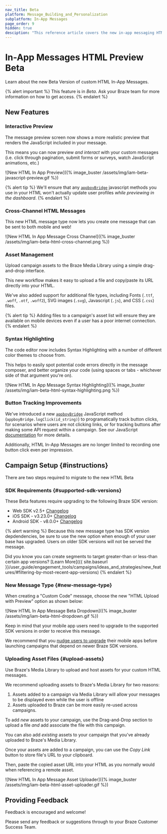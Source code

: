 ```yaml
---
nav_title: Beta
platform: Message_Building_and_Personalization
subplatform: In-App Messages
page_order: 9
hidden: true
desciption: "This reference article covers the new in-app messaging HTML Preview feature."
---
```


# In-App Messages HTML Preview Beta

Learn about the new Beta Version of custom HTML In-App Messages.

{% alert important %}
This feature is in *Beta*. Ask your Braze team for more information on how to get access.
{% endalert %}

## New Features

### Interactive Preview

The message preview screen now shows a more realistic preview that renders the JavaScript included in your message.

This means you can now preview _and interact_ with your custom messages (i.e. click through pagination, submit forms or surveys, watch JavaScript animations, etc.)

![New HTML In App Preview]({% image_buster /assets/img/iam-beta-javascript-preview.gif %})

{% alert tip %}
We'll ensure that any [`appboyBridge`]({{site.baseurl}}/user_guide/message_building_by_channel/in-app_messages/customize/#javascript-bridge) javascript methods you use in your HTML won't actually update user profiles _while previewing in the dashboard_.
{% endalert %}


### Cross-Channel HTML Messages

This new HTML message type now lets you create one message that can be sent to both mobile and web!

![New HTML In App Message Cross Channel]({% image_buster /assets/img/iam-beta-html-cross-channel.png %})

### Asset Management

Upload campaign assets to the Braze Media Library using a simple drag-and-drop interface.

This new workflow makes it easy to upload a file and copy/paste its URL directly into your HTML.

We've also added support for additional file types, including Fonts (`.ttf`, `.woff`, `.otf`, `.woff2`), SVG images (`.svg`), Javascript (`.js`), and CSS (`.css`) files.

{% alert tip %}
Adding files to a campaign's asset list will ensure they are available on mobile devices even if a user has a poor internet connection.
{% endalert %}

### Syntax Highlighting

The code editor now includes Syntax Highlighting with a number of different color themes to choose from.

This helps to easily spot potential code errors directly in the message composer, and better organize your code (using spaces or tabs - whichever side of that argument you're on).

![New HTML In App Message Syntax Highlighting]({% image_buster /assets/img/iam-beta-html-syntax-highlighting.png %})

### Button Tracking Improvements

We've introduced a new [`appboyBridge`][1] JavaScript method (`appboyBridge.logClick(id_string)`) to programatically track button clicks, for scenarios where users are not clicking links, or for tracking buttons after making some API request within a campaign. See our JavaScript [documentation]({{site.baseurl}}/user_guide/message_building_by_channel/in-app_messages/customize/#javascript-bridge) for more details.

Additionally, HTML In-App Messages are no longer limited to recording one button click even per impression.

## Campaign Setup {#instructions}

There are two steps required to migrate to the new HTML Beta

### SDK Requirements {#supported-sdk-versions}

These Beta features require upgrading to the following Braze SDK version:

* Web SDK v2.5+ [Changelog]({{site.baseurl}}/developer_guide/platform_integration_guides/web/changelog/#250)
* iOS SDK - v3.23.0+ [Changelog]({{site.baseurl}}/developer_guide/platform_integration_guides/ios/changelog/#3230)
* Android SDK - v8.0.0+ [Changelog]({{site.baseurl}}/developer_guide/platform_integration_guides/android/changelog/#800)

{% alert warning %}
Because this new message type has SDK version depdendencies, be sure to use the new option when enough of your user base has upgraded. Users on older SDK versions will not be served the message.

Did you know you can create segments to target greater-than or less-than certain app versions? [Learn More]({{ site.baseurl }}/user_guide/engagement_tools/campaigns/ideas_and_strategies/new_features/#filtering-by-most-recent-app-versions)
{% endalert %}

### New Message Type {#new-message-type}

When creating a "Custom Code" message, choose the new "HTML Upload with Preview" option as shown below:

![New HTML In App Message Beta Dropdown]({% image_buster /assets/img/iam-beta-html-dropdown.gif %})

Keep in mind that your mobile app users need to upgrade to the supported SDK versions in order to receive this message. 

We recommend that you [nudge users to upgrade]({{site.baseurl}}/user_guide/engagement_tools/campaigns/ideas_and_strategies/new_features/) their mobile apps before launching campaigns that depend on newer Braze SDK versions. 

### Uploading Asset Files {#upload-assets}

Use Braze's Media Library to upload and host assets for your custom HTML messages.

We recommend uploading assets to Braze's Media Library for two reasons:

1. Assets added to a campaign via Media Library will allow your messages to be displayed even while the user is offline
2. Assets uploaded to Braze can be more easily re-used across campaigns.

To add _new_ assets to your campaign, use the Drag-and-Drop section to upload a file _and_ add associate the file with this campaign.

You can also add _existing_ assets to your campaign that you've already uploaded to Braze's Media Library.

Once your assets are added to a campaign, you can use the _Copy Link_ button to store file's URL to your clipboard.

Then, paste the copied asset URL into your HTML as you normally would when referencing a remote asset.

![New HTML In App Message Asset Uploader]({% image_buster /assets/img/iam-beta-html-asset-uploader.gif %})

## Providing Feedback

Feedback is encouraged and welcome! 

Please send any feedback or suggestions through to your Braze Customer Success Team.

[1]: {{site.baseurl}}/user_guide/message_building_by_channel/in-app_messages/customize/#javascript-bridge
